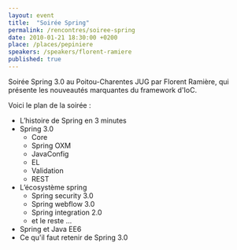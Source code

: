 ```yaml
---
layout: event
title:  "Soirée Spring"
permalink: /rencontres/soiree-spring
date: 2010-01-21 18:30:00 +0200
place: /places/pepiniere
speakers: /speakers/florent-ramiere
published: true
---
```


Soirée Spring 3.0 au Poitou-Charentes JUG par Florent Ramière, qui présente les nouveautés marquantes du framework d'IoC.

Voici le plan de la soirée :

 - L’histoire de Spring en 3 minutes
 - Spring 3.0
   - Core
   - Spring OXM
   - JavaConfig
   - EL
   - Validation
   - REST
 - L’écosystème spring
   - Spring security 3.0
   - Spring webflow 3.0
   - Spring integration 2.0
   - et le reste ...
 - Spring et Java EE6
 - Ce qu'il faut retenir de Spring 3.0